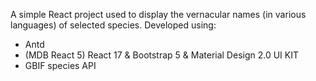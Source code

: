 A simple React project used to display the vernacular names (in various languages) of selected species.
Developed using:
- Antd
- (MDB React 5) React 17 & Bootstrap 5 & Material Design 2.0 UI KIT
- GBIF species API
